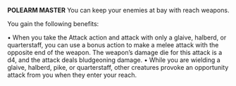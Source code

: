 __**POLEARM MASTER**__
You can keep your enemies at bay with reach weapons.

You gain the following benefits:

• When you take the Attack action and attack with only a glaive, halberd, or quarterstaff, you can use a bonus action to make a melee attack with the opposite end of the weapon. The weapon’s damage die for this attack is a d4, and the attack deals bludgeoning damage.
• While you are wielding a glaive, halberd, pike, or quarterstaff, other creatures provoke an opportunity attack from you when they enter your reach.
